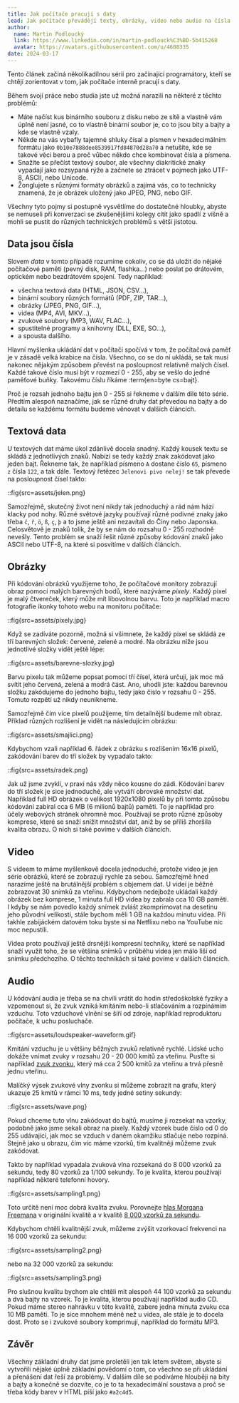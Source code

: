 ```yaml
---
title: Jak počítače pracují s daty
lead: Jak počítače převádějí texty, obrázky, video nebo audio na čísla, aby je mohly uložit do paměti nebo poslat po síti.
author:
  name: Martin Podloucký
  link: https://www.linkedin.com/in/martin-podlouck%C3%BD-5b415268
  avatar: https://avatars.githubusercontent.com/u/4608335
date: 2024-03-17
---
```


Tento článek začiná několikadílnou sérii pro začínající programátory, kteří se chtějí zorientovat v tom, jak počítače interně pracují s daty. 

Během svojí práce nebo studia jste už možná narazili na některé z těchto problémů:

- Máte načíst kus binárního souboru z disku nebo ze sítě a vlastně vám úplně není jasné, co to vlastně binární soubor je, co to jsou bity a bajty a kde se vlastně vzaly.
- Někde na vás vybafly tajemné shluky čísal a písmen v hexadecimálním formátu jako `0b10e7888dee8539917fd84870d28a70` a netušíte, kde se takové věci berou a proč vůbec někdo chce kombinovat čísla a písmena.
- Snažíte se přečíst textový soubor, ale všechny diakritické znaky vypadají jako rozsypaná rýže a začnete se ztrácet v pojmech jako UTF-8, ASCII, nebo Unicode.
- Žonglujete s různými formáty obrázků a zajímá vás, co to technicky znamená, že je obrázek uložený jako JPEG, PNG, nebo GIF.

Všechny tyto pojmy si postupně vysvětlíme do dostatečné hloubky, abyste se nemuseli při konverzaci se zkušenějšími kolegy cítit jako spadlí z višně a mohli se pustit do různých technických problémů s větší jistotou.

## Data jsou čísla

Slovem _data_ v tomto případě rozumíme cokoliv, co se dá uložit do nějaké počítačové paměti (pevný disk, RAM, flashka...) nebo poslat po drátovém, optickém nebo bezdrátovém spojení. Tedy například:

- všechna textová data (HTML, JSON, CSV...),
- binární soubory různých formátů (PDF, ZIP, TAR...),
- obrázky (JPEG, PNG, GIF...),
- videa (MP4, AVI, MKV...),
- zvukové soubory (MP3, WAV, FLAC...),
- spustitelné programy a knihovny (DLL, EXE, SO...),
- a spousta dalšího.

Hlavní myšlenka ukládání dat v počítači spočívá v tom, že počítačová paměť je v zásadě velká krabice na čísla. Všechno, co se do ní ukládá, se tak musí nakonec nějakým způsobem převést na posloupnost relativně malých čísel. Každé takové číslo musí být v rozmezí 0&nbsp;-&nbsp;255, aby se vešlo do jedné paměťové buňky. Takovému číslu říkáme :term{en=byte cs=bajt}.

Proč je rozsah jednoho bajtu jen 0&nbsp;-&nbsp;255 si řekneme v dalším díle této série. Předtím alespoň naznačíme, jak se různé druhy dat převedou na bajty a do detailu se každému formátu budeme věnovat v dalších článcích.

## Textová data

U textových dat máme úkol zdánlivě docela snadný. Každý kousek textu se skládá z jednotlivých znaků. Nabízí se tedy každý znak zakódovat jako jeden bajt. Řekneme tak, že například písmeno `A` dostane číslo `65`, písmeno `z` čísla `122`, a tak dále. Textový řetězec `Jelenovi pivo nelej!` se tak převede na posloupnost čísel takto:

::fig{src=assets/jelen.png}

Samozřejmě, skutečný život není nikdy tak jednoduchý a rád nám hází klacky pod nohy. Různé světové jazyky používají různé podivné znaky jako třeba `č`, `ř`, `ö`, `ß`, `ç`, `þ` a to jsme ještě ani nezavítali do Číny nebo Japonska. Celosvětově je znaků tolik, že by se nám do rozsahu 0 - 255 rozhodně nevešly. Tento problém se snaží řešit různé způsoby kódování znaků jako ASCII nebo UTF-8, na které si posvítíme v dalších článcích.

## Obrázky

Při kódování obrázků využijeme toho, že počítačové monitory zobrazují obraz pomocí malých barevných bodů, které nazýváme _pixely_. Každý pixel je malý čtvereček, který může mít libovolnou barvu. Toto je například macro fotografie ikonky tohoto webu na monitoru počítače:

::fig{src=assets/pixely.jpg}

Když se zadíváte pozorně, možná si všimnete, že každý pixel se skládá ze tří barevných složek: červené, zelené a modré. Na obrázku níže jsou jednotlivé složky vidět ještě lépe:

::fig{src=assets/barevne-slozky.jpg}

Barvu pixelu tak můžeme popsat pomocí tří čísel, která určují, jak moc má svítit jeho červená, zelená a modrá část. Ano, uhodli jste: každou barevnou složku zakódujeme do jednoho bajtu, tedy jako číslo v rozsahu 0&nbsp;-&nbsp;255. Tomuto rozpětí už nikdy neunikneme.

Samozřejmě čím více pixelů použijeme, tím detailnější budeme mít obraz. Příklad různých rozlišení je vidět na následujícím obrázku:

::fig{src=assets/smajlici.png}

Kdybychom vzali například 6.&nbsp;řádek z obrázku s rozlišením 16x16 pixelů, zakódování barev do tří složek by vypadalo takto:

::fig{src=assets/radek.png}

Jak už jsme zvyklí, v praxi nás vždy něco kousne do zádi. Kódování barev do tří složek je sice jednoduché, ale vytváří obrovské množství dat. Například full HD obrázek o velikost 1920x1080 pixelů by při tomto způsobu kódování zabíral cca 6&nbsp;MB (6 milionů bajtů) paměti. To je například pro účely webových stránek ohromně moc. Používají se proto různé způsoby komprese, které se snaží snížit množství dat, aniž by se příliš zhoršila kvalita obrazu. O nich si také povíme v dalších článcích.

## Video

S videem to máme myšlenkově docela jednoduché, protože video je jen série obrázků, které se zobrazují rychle za sebou. Samozřejmě hned narazíme ještě na brutálnější problém s objemem dat. U videí je běžné zobrazovat 30 snímků za vteřinu. Kdybychom nedejbože ukládali každý obrázek bez komprese, 1&nbsp;minuta full HD videa by zabrala cca 10&nbsp;GB paměti. I kdyby se nám povedlo každý snímek zvlášt zkomprimovat na desetinu jeho původní velikosti, stále bychom měli 1&nbsp;GB na každou minutu videa. Při takhle zabijáckém datovém toku byste si na Netflixu nebo na YouTube nic moc nepustili.

Videa proto používají ještě drsnější kompresní techniky, které se například snaží využít toho, že se většina snímků v průběhu videa jen málo liší od snímku předchozího. O těchto technikách si také povíme v dalších článcích.

## Audio

U kódování audia je třeba se na chvíli vrátit do hodin středoškolské fyziky a vzpomenout si, že zvuk vzniká kmitáním nebo-li stlačováním a rozpínámím vzduchu. Toto vzduchové vlnění se šíří od zdroje, například reproduktoru počítače, k uchu posluchače.

::fig{src=assets/loudspeaker-waveform.gif}

Kmitání vzduchu je u většiny běžných zvuků relativně rychlé. Lidské ucho dokáže vnímat zvuky v rozsahu 20 - 20&nbsp;000 kmitů za vteřinu. Pusťte si například [zvuk zvonku](assets/ding.mp3), který má cca 2&nbsp;500 kmitů za vteřinu a trvá přesně jednu vteřinu.

Malíčký výsek zvukové vlny zvonku si můžeme zobrazit na grafu, který ukazuje 25 kmitů v rámci 10&nbsp;ms, tedy jedné setiny sekundy:

::fig{src=assets/wave.png}

Pokud chceme tuto vlnu zakódovat do bajtů, musíme ji rozsekat na vzorky, podobně jako jsme sekali obraz na pixely. Každý vzorek bude číslo od 0 do 255 udávající, jak moc se vzduch v daném okamžiku stlačuje nebo rozpíná. Stejně jako u obrazu, čím víc máme vzorků, tím kvalitněji můžeme zvuk zakódovat.

Takto by například vypadala zvuková vlna rozsekaná do 8&nbsp;000 vzorků za sekundu, tedy 80 vzorků za 1/100 sekundy. To je kvalita, kterou používají například některé telefonní hovory.

::fig{src=assets/sampling1.png}

Toto určitě není moc dobrá kvalita zvuku. Porovnejte [hlas Morgana Freemana](assets/freeman.mp3) v originální kvalitě a v kvalitě [8&nbsp;000 vzorků za sekundu](assets/freeman2.mp3).

Kdybychom chtěli kvalitnější zvuk, můžeme zvýšit vzorkovací frekvenci na 16&nbsp;000 vzorků za sekundu:

::fig{src=assets/sampling2.png}

nebo na 32&nbsp;000 vzorků za sekundu:

::fig{src=assets/sampling3.png}

Pro slušnou kvalitu bychom ale chtěli mít alespoň 44&nbsp;100 vzorků za sekundu a dva bajty na vzorek. To je kvalita, kterou používají například audio&nbsp;CD. Pokud máme stereo nahrávku v této kvalitě, zabere jedna minuta zvuku cca 10&nbsp;MB paměti. To je sice mnohem méně než u videa, ale stále je to docela dost. Proto se i zvukové soubory komprimují, například do formátu MP3.

## Závěr

Všechny základní druhy dat jsme proletěli jen tak letem světem, abyste si vytvořili nějaké úplně základní povědomí o tom, co všechno se při ukládání a přenášení dat řeší za problémy. V dalším díle se podíváme hlouběji na bity a bajty a konečně se dozvíte, co je to ta hexadecimální soustava a proč se třeba kódy barev v HTML píší jako `#a2c4d5`.

